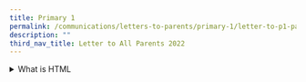 ```yaml
---
title: Primary 1
permalink: /communications/letters-to-parents/primary-1/letter-to-p1-parents-2022/
description: ""
third_nav_title: Letter to All Parents 2022
---
```

<details> <summary>What is HTML</summary> HTML is the basic building block of the Web.  <li>   What is CSS CSS is the language we use to style an HTML document. </li></details>